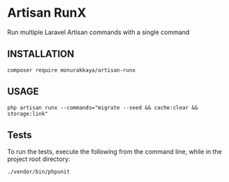 # Artisan RunX
Run multiple Laravel Artisan commands with a single command


## INSTALLATION
```shell
composer require monurakkaya/artisan-runx
```
## USAGE
```shell
php artisan runx --commands="migrate --seed && cache:clear && storage:link"
```
## Tests
To run the tests, execute the following from the command line, while in the project root directory:

```shell
./vendor/bin/phpunit
```
